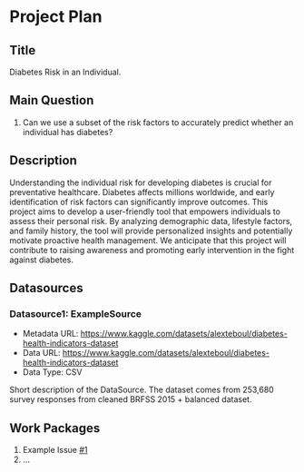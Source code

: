 # Project Plan

## Title
<!-- Give your project a short title. -->
Diabetes Risk in an Individual.

## Main Question

<!-- Think about one main question you want to answer based on the data. -->
1. Can we use a subset of the risk factors to accurately predict whether an individual has diabetes?

## Description

<!-- Describe your data science project in max. 200 words. Consider writing about why and how you attempt it. -->
Understanding the individual risk for developing diabetes is crucial for preventative healthcare. Diabetes affects millions worldwide, and early identification of risk factors can significantly improve outcomes. This project aims to develop a user-friendly tool that empowers individuals to assess their personal risk. By analyzing demographic data, lifestyle factors, and family history, the tool will provide personalized insights and potentially motivate proactive health management. We anticipate that this project will contribute to raising awareness and promoting early intervention in the fight against diabetes.
## Datasources

<!-- Describe each datasources you plan to use in a section. Use the prefic "DatasourceX" where X is the id of the datasource. -->

### Datasource1: ExampleSource
* Metadata URL: https://www.kaggle.com/datasets/alexteboul/diabetes-health-indicators-dataset
* Data URL: https://www.kaggle.com/datasets/alexteboul/diabetes-health-indicators-dataset
* Data Type: CSV

Short description of the DataSource.
The dataset comes from 253,680 survey responses from cleaned BRFSS 2015 + balanced dataset. 

## Work Packages

<!-- List of work packages ordered sequentially, each pointing to an issue with more details. -->

1. Example Issue [#1][i1]
2. ...

[i1]: https://github.com/jvalue/made-template/issues/1
